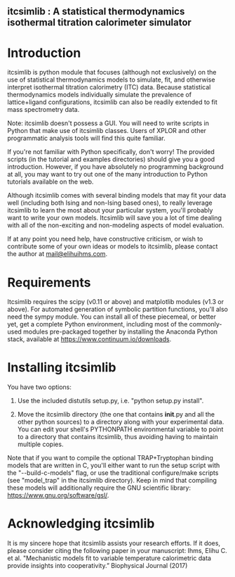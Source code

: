 
## itcsimlib : A statistical thermodynamics isothermal titration calorimeter simulator

# Introduction

itcsimlib is python module that focuses (although not exclusively) on the use of statistical thermodynamics models to simulate, fit, and otherwise interpret isothermal titration calorimetry (ITC) data. Because statistical thermodynamics models individually simulate the prevalence of lattice+ligand configurations, itcsimlib can also be readily extended to fit mass spectrometry data.

Note: itcsimlib doesn't possess a GUI. You will need to write scripts in Python that make use of itcsimlib classes. Users of XPLOR and other programmatic analysis tools will find this quite familiar.

If you're not familiar with Python specifically, don't worry! The provided scripts (in the tutorial and examples directories) should give you a good introduction. However, if you have absolutely no programming background at all, you may want to try out one of the many introduction to Python tutorials available on the web.

Although itcsimlib comes with several binding models that may fit your data well (including both Ising and non-Ising based ones), to really leverage itcsimlib to learn the most about your particular system, you'll probably want to write your own models. Itcsimlib will save you a lot of time dealing with all of the non-exciting and non-modeling aspects of model evaluation.

If at any point you need help, have constructive criticism, or wish to contribute some of your own ideas or models to itcsimlib, please contact the author at mail@elihuihms.com.

# Requirements

Itcsimlib requires the scipy (v0.11 or above) and matplotlib modules (v1.3 or above). For automated generation of symbolic partition functions, you'll also need the sympy module. You can install all of these piecemeal, or better yet, get a complete Python environment, including most of the commonly-used modules pre-packaged together by installing the Anaconda Python stack, available at https://www.continuum.io/downloads.

# Installing itcsimlib

You have two options:

1. Use the included distutils setup.py, i.e. "python setup.py install".

2. Move the itcsimlib directory (the one that contains __init__.py and all the other python sources) to a directory along with your experimental data. You can edit your shell's PYTHONPATH environmental variable to point to a directory that contains itcsimlib, thus avoiding having to maintain multiple copies.

Note that if you want to compile the optional TRAP+Tryptophan binding models that are written in C, you'll either want to run the setup script with the "--build-c-models" flag, or use the traditional configure/make scripts (see "model_trap" in the itcsimlib directory). Keep in mind that compiling these models will additionally require the GNU scientific library: https://www.gnu.org/software/gsl/.

# Acknowledging itcsimlib

It is my sincere hope that itcsimlib assists your research efforts. If it does, please consider citing the following paper in your manuscript: Ihms, Elihu C. et al. "Mechanistic models fit to variable temperature calorimetric data provide insights into cooperativity.” Biophysical Journal (2017)
